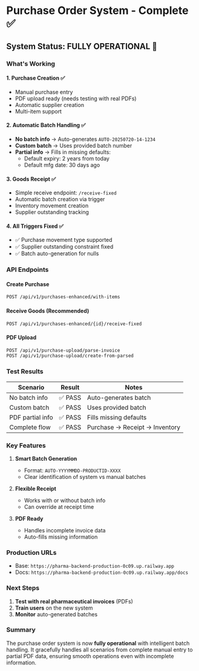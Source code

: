 # Purchase Order System - Complete ✅

## System Status: FULLY OPERATIONAL 🎉

### What's Working

#### 1. **Purchase Creation** ✅
- Manual purchase entry
- PDF upload ready (needs testing with real PDFs)
- Automatic supplier creation
- Multi-item support

#### 2. **Automatic Batch Handling** ✅
- **No batch info** → Auto-generates `AUTO-20250720-14-1234`
- **Custom batch** → Uses provided batch number
- **Partial info** → Fills in missing defaults:
  - Default expiry: 2 years from today
  - Default mfg date: 30 days ago

#### 3. **Goods Receipt** ✅
- Simple receive endpoint: `/receive-fixed`
- Automatic batch creation via trigger
- Inventory movement creation
- Supplier outstanding tracking

#### 4. **All Triggers Fixed** ✅
- ✅ Purchase movement type supported
- ✅ Supplier outstanding constraint fixed
- ✅ Batch auto-generation for nulls

### API Endpoints

#### Create Purchase
```bash
POST /api/v1/purchases-enhanced/with-items
```

#### Receive Goods (Recommended)
```bash
POST /api/v1/purchases-enhanced/{id}/receive-fixed
```

#### PDF Upload
```bash
POST /api/v1/purchase-upload/parse-invoice
POST /api/v1/purchase-upload/create-from-parsed
```

### Test Results

| Scenario | Result | Notes |
|----------|--------|-------|
| No batch info | ✅ PASS | Auto-generates batch |
| Custom batch | ✅ PASS | Uses provided batch |
| PDF partial info | ✅ PASS | Fills missing defaults |
| Complete flow | ✅ PASS | Purchase → Receipt → Inventory |

### Key Features

1. **Smart Batch Generation**
   - Format: `AUTO-YYYYMMDD-PRODUCTID-XXXX`
   - Clear identification of system vs manual batches

2. **Flexible Receipt**
   - Works with or without batch info
   - Can override at receipt time

3. **PDF Ready**
   - Handles incomplete invoice data
   - Auto-fills missing information

### Production URLs

- Base: `https://pharma-backend-production-0c09.up.railway.app`
- Docs: `https://pharma-backend-production-0c09.up.railway.app/docs`

### Next Steps

1. **Test with real pharmaceutical invoices** (PDFs)
2. **Train users** on the new system
3. **Monitor** auto-generated batches

### Summary

The purchase order system is now **fully operational** with intelligent batch handling. It gracefully handles all scenarios from complete manual entry to partial PDF data, ensuring smooth operations even with incomplete information.